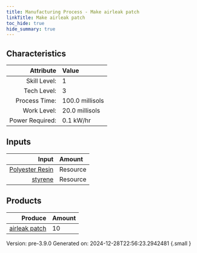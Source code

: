 ```yaml
---
title: Manufacturing Process - Make airleak patch
linkTitle: Make airleak patch
toc_hide: true
hide_summary: true
---
```



## Characteristics

| Attribute      | Value |
|--------:|:------|
|Skill Level:|1|
|Tech Level:|3|
|Process Time:|100.0 millisols|
|Work Level:|20.0 millisols|
|Power Required:|0.1 kW/hr|

## Inputs

| Input      | Amount |
|--------:|:------|
|[Polyester Resin](/docs/definitions/resource/polyester-resin)|Resource|7.5 kg|
|[styrene](/docs/definitions/resource/styrene)|Resource|7.5 kg|

## Products


| Produce      | Amount |
|--------:|:------|
|[airleak patch](/docs/definitions/part/airleak-patch)|10|


Version: pre-3.9.0 Generated on: 2024-12-28T22:56:23.2942481
{.small }

